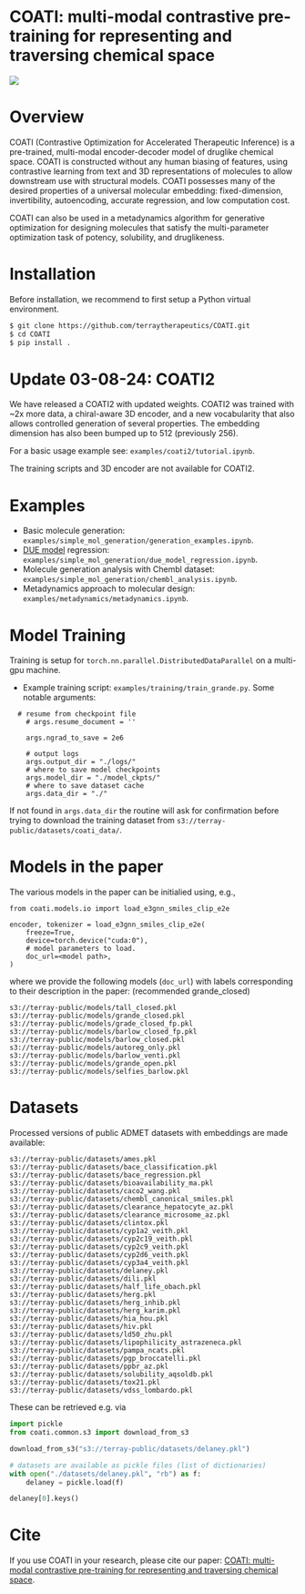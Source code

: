 # COATI: multi-modal contrastive pre-training for representing and traversing chemical space

![](toc_graphic.png)

# Overview

COATI (Contrastive Optimization for Accelerated Therapeutic Inference) is a pre-trained, multi-modal encoder-decoder model of druglike chemical space. COATI is constructed without any human biasing of features, using contrastive learning from text and 3D representations of molecules to allow downstream use with structural models. COATI possesses many of the desired properties of a universal molecular embedding: fixed-dimension, invertibility, autoencoding, accurate regression, and low computation cost. 

COATI can also be used in a metadynamics algorithm for generative optimization for designing molecules that satisfy the multi-parameter optimization task of potency, solubility, and druglikeness.

# Installation

Before installation, we recommend to first setup a Python virtual environment.

```bash
$ git clone https://github.com/terraytherapeutics/COATI.git
$ cd COATI
$ pip install .
```

# Update 03-08-24: COATI2

We have released a COATI2 with updated weights. COATI2 was trained with ~2x more data, a chiral-aware 3D encoder, and a new vocabularity that also allows controlled generation of several properties. The embedding dimension has also been bumped up to 512 (previously 256). 

For a basic usage example see: `examples/coati2/tutorial.ipynb`.


The training scripts and 3D encoder are not available for COATI2. 


# Examples

- Basic molecule generation: `examples/simple_mol_generation/generation_examples.ipynb`.
- [DUE model](https://arxiv.org/abs/2102.11409) regression: `examples/simple_mol_generation/due_model_regression.ipynb`.
- Molecule generation analysis with Chembl dataset: `examples/simple_mol_generation/chembl_analysis.ipynb`.
- Metadynamics approach to molecular design: `examples/metadynamics/metadynamics.ipynb`.

# Model Training
Training is setup for `torch.nn.parallel.DistributedDataParallel` on a multi-gpu machine. 

- Example training script: `examples/training/train_grande.py`. Some notable arguments:
```
  # resume from checkpoint file
    # args.resume_document = ''

    args.ngrad_to_save = 2e6

    # output logs
    args.output_dir = "./logs/"
    # where to save model checkpoints
    args.model_dir = "./model_ckpts/"
    # where to save dataset cache
    args.data_dir = "./"
```
If not found in `args.data_dir` the routine will ask for confirmation before trying to download the training dataset from `s3://terray-public/datasets/coati_data/`.

# Models in the paper

The various models in the paper can be initialied using, e.g.,
```
from coati.models.io import load_e3gnn_smiles_clip_e2e

encoder, tokenizer = load_e3gnn_smiles_clip_e2e(
    freeze=True,
    device=torch.device("cuda:0"),
    # model parameters to load.
    doc_url=<model path>,
)
```
where we provide the following models (`doc_url`) with labels corresponding to their description in the paper:
(recommended grande_closed)
```
s3://terray-public/models/tall_closed.pkl
s3://terray-public/models/grande_closed.pkl
s3://terray-public/models/grade_closed_fp.pkl
s3://terray-public/models/barlow_closed_fp.pkl
s3://terray-public/models/barlow_closed.pkl
s3://terray-public/models/autoreg_only.pkl
s3://terray-public/models/barlow_venti.pkl
s3://terray-public/models/grande_open.pkl
s3://terray-public/models/selfies_barlow.pkl
```

# Datasets

Processed versions of public ADMET datasets with embeddings are made available:
```
s3://terray-public/datasets/ames.pkl
s3://terray-public/datasets/bace_classification.pkl
s3://terray-public/datasets/bace_regression.pkl
s3://terray-public/datasets/bioavailability_ma.pkl
s3://terray-public/datasets/caco2_wang.pkl
s3://terray-public/datasets/chembl_canonical_smiles.pkl
s3://terray-public/datasets/clearance_hepatocyte_az.pkl
s3://terray-public/datasets/clearance_microsome_az.pkl
s3://terray-public/datasets/clintox.pkl
s3://terray-public/datasets/cyp1a2_veith.pkl
s3://terray-public/datasets/cyp2c19_veith.pkl
s3://terray-public/datasets/cyp2c9_veith.pkl
s3://terray-public/datasets/cyp2d6_veith.pkl
s3://terray-public/datasets/cyp3a4_veith.pkl
s3://terray-public/datasets/delaney.pkl
s3://terray-public/datasets/dili.pkl
s3://terray-public/datasets/half_life_obach.pkl
s3://terray-public/datasets/herg.pkl
s3://terray-public/datasets/herg_inhib.pkl
s3://terray-public/datasets/herg_karim.pkl
s3://terray-public/datasets/hia_hou.pkl
s3://terray-public/datasets/hiv.pkl
s3://terray-public/datasets/ld50_zhu.pkl
s3://terray-public/datasets/lipophilicity_astrazeneca.pkl
s3://terray-public/datasets/pampa_ncats.pkl
s3://terray-public/datasets/pgp_broccatelli.pkl
s3://terray-public/datasets/ppbr_az.pkl
s3://terray-public/datasets/solubility_aqsoldb.pkl
s3://terray-public/datasets/tox21.pkl
s3://terray-public/datasets/vdss_lombardo.pkl
```

These can be retrieved e.g. via
```python
import pickle
from coati.common.s3 import download_from_s3

download_from_s3("s3://terray-public/datasets/delaney.pkl")

# datasets are available as pickle files (list of dictionaries)
with open("./datasets/delaney.pkl", "rb") as f:
    delaney = pickle.load(f)

delaney[0].keys()
```

# Cite

If you use COATI in your research, please cite our paper: [COATI: multi-modal contrastive pre-training for representing and traversing chemical space](https://doi.org/10.26434/chemrxiv-2023-bdkgm).
